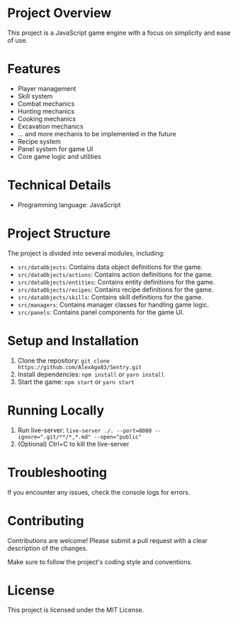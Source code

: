 # Project Overview

This project is a JavaScript game engine with a focus on simplicity and ease of use.

# Features

* Player management
* Skill system
* Combat mechanics
* Hunting mechanics
* Cooking mechanics
* Excavation mechanics
* ... and more mechanis to be implemented in the future
* Recipe system
* Panel system for game UI
* Core game logic and utilities

# Technical Details

* Programming language: JavaScript

# Project Structure

The project is divided into several modules, including:

* `src/dataObjects`: Contains data object definitions for the game.
* `src/dataObjects/actions`: Contains action definitions for the game.
* `src/dataObjects/entities`: Contains entity definitions for the game.
* `src/dataObjects/recipes`: Contains recipe definitions for the game.
* `src/dataObjects/skills`: Contains skill definitions for the game.
* `src/managers`: Contains manager classes for handling game logic.
* `src/panels`: Contains panel components for the game UI.

# Setup and Installation

1. Clone the repository: `git clone https://github.com/AlexAgo83/Sentry.git`
2. Install dependencies: `npm install` or `yarn install`
3. Start the game: `npm start` or `yarn start`

# Running Locally

1. Run live-server: `live-server ./. --port=8080 --ignore=".git/**/*,*.md" --open="public"`
2. (Optional) Ctrl+C to kill the live-server

# Troubleshooting

If you encounter any issues, check the console logs for errors.

# Contributing

Contributions are welcome! Please submit a pull request with a clear description of the changes.

Make sure to follow the project's coding style and conventions.

# License

This project is licensed under the MIT License.

